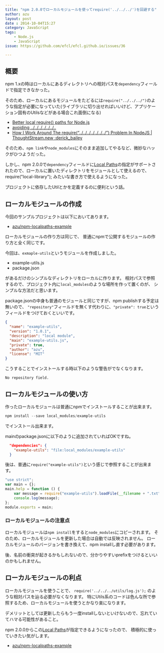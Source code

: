 ```yaml
---
title: "npm 2.0.0でローカルモジュールを使ってrequire('../../../')を回避する"
author: azu
layout: post
date : 2014-10-04T15:27
category: JavaScript
tags:
    - Node.js
    - JavaScript
issue: https://github.com/efcl/efcl.github.io/issues/36

---
```


## 概要

npm 1.xの時はローカルにあるディレクトリへの相対パスを`dependency`フィールドで指定できなかった。

そのため、ローカルにあるモジュールをたどるには`require("../../../")`のような指定が必要になっていた(ライブラリに切り出せればいいけど、アプリケーション固有のUtilsなどがある場合これ面倒になる)

- [Better local require() paths for Node.js](https://gist.github.com/branneman/8048520 "Better local require() paths for Node.js")
- [ avoiding ../../../../../../..](https://github.com/substack/browserify-handbook#avoiding- " avoiding ../../../../../../..")
- [How I Work Around The require(“../../../../../../../”) Problem In NodeJS | ThoughtStream.new :derick_bailey](http://lostechies.com/derickbailey/2014/02/20/how-i-work-around-the-require-problem-in-nodejs/ "How I Work Around The require(“../../../../../../../”) Problem In NodeJS | ThoughtStream.new :derick_bailey")

そのため、`npm link`や`node_modules`にそのまま追加してやるなど、微妙なハックがひつようだった。

しかし、npm 2.0.0で`dependency`フィールドに[Local Paths](https://www.npmjs.org/doc/files/package.json.html#local-paths "Local Paths")の指定がサポートされたので、ローカルに置いたディレクトリをモジュールとして使えるので、require("local-library"); みたいな書き方で使えるようになった。

プロジェクトに依存したUtilとかを定義するのに便利という話。

## ローカルモジュールの作成

今回のサンプルプロジェクトは以下においてあります。

- [azu/npm-localpaths-example](https://github.com/azu/npm-localpaths-example "azu/npm-localpaths-example")

ローカルモジュールの作り方は同じで、
普通にnpmで公開するモジュールの作り方と全く同じです。

今回は、`exmaple-utils`というモジュールを作成しました。


- example-utils.js
- package.json

があるだけのシンプルなディレクトリをローカルに作ります。
相対パスで参照するので、プロジェクト内に`local_modules`のような場所を作って置くのが、
シンプルな方法だと思います。

package.jsonの中身も普通のモジュールと同じですが、npm publishする予定は無いので、
`"repository"`フィールドを無くす代わりに、`"private": true`というフィールドをつけておくといいです。

```json
{
  "name": "example-utils",
  "version": "1.0.1",
  "description": "local module",
  "main": "example-utils.js",
  "private": true,
  "author": "azu",
  "license": "MIT"
}
```

こうすることでインストールする時以下のような警告がでなくなります。

	No repository field.


## ローカルモジュールの使い方

作ったローカルモジュールは普通にnpmでインストールすることが出来ます。

``` js
npm install --save local_modules/example-utils
```

でインストール出来ます。

mainのpackage.jsonに以下のように追加されていればOKですね。

```json
  "dependencies": {
    "example-utils": "file:local_modules/example-utils"
  }
```

後は、普通に`require("example-utils")`という感じで参照することが出来ます。

```js
"use strict";
var main = {};
main.help = function () {
    var message = require("example-utils").loadFile(__filename + ".txt");
    console.log(message);
};
module.exports = main;
```

### ローカルモジュールの注意点

ローカルモジュールは`npm install`をすると`node_modules`にコピーされます。
そのため、ローカルモジュールを更新した場合は自動では反映されません。
ローカルモジュールのバージョンを書き換えて、npm installし直す必要があります。

後、名前の衝突が起きるかもしれないので、分かりやすいprefixをつけるといいのかもしれません。

## ローカルモジュールの利点

ローカルモジュールを使うことで、
`require('../../../utils/log.js');` のような相対パスを辿る必要がなくなります。
特にUtils系のコードは色んな所で参照するため、ローカルモジュールを使うとかなり楽になります。

デメリットとしては更新したらもう一度installしないといけないので、忘れていてハマる可能性があること。

npm 2.0.0からこの[Local Paths](https://www.npmjs.org/doc/files/package.json.html#local-paths "Local Paths")が指定できるようになったので、
積極的に使っていきたい気がします。

- [azu/npm-localpaths-example](https://github.com/azu/npm-localpaths-example "azu/npm-localpaths-example")